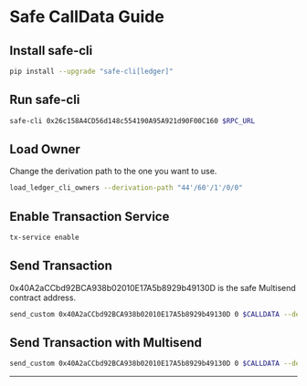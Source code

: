 # Safe CallData Guide

## Install safe-cli

```bash
pip install --upgrade "safe-cli[ledger]"
```

## Run safe-cli

```bash
safe-cli 0x26c158A4CD56d148c554190A95A921d90F00C160 $RPC_URL
```

## Load Owner


Change the derivation path to the one you want to use.

```bash
load_ledger_cli_owners --derivation-path "44'/60'/1'/0/0"
```

## Enable Transaction Service

```bash
tx-service enable
```

## Send Transaction

0x40A2aCCbd92BCA938b02010E17A5b8929b49130D is the safe Multisend contract address.

```bash
send_custom 0x40A2aCCbd92BCA938b02010E17A5b8929b49130D 0 $CALLDATA --delegate
```

## Send Transaction with Multisend

```bash
send_custom 0x40A2aCCbd92BCA938b02010E17A5b8929b49130D 0 $CALLDATA --delegate
```




****
